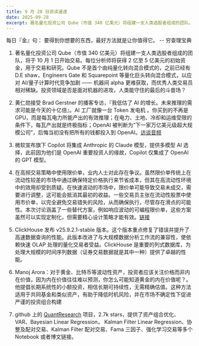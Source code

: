 ```yaml
---
title: 9 月 28 日资读速递
date: 2025-09-28
excerpt: 著名量化投资公司 Qube（市值 340 亿美元）将组建一支人类选股者组成的团队。投资领域是否是面对机器的进攻，人类能守住的最后的斗兽场？
---
```


每日『金』句： 要得到你想要的东西，最好方法就是让你值得它。 -- 穷查理宝典
   

1. 著名量化投资公司 Qube（市值 340 亿美元）将组建一支人类选股者组成的团队，将于 10 月 1 日开始交易。每位分析师将获得 2 亿至 5 亿美元的初始资金，用于交易和研究。Qube 不是首个由纯量化转向混合模式的，之前已经有 D.E shaw，Engineers Gate 和 Squarepoint 等量化巨头转向混合模式，以应对 AI/量子计算时代竞争加剧 —— 机器间 alpha 更难获取，而优秀人类交易员相对稀缺。投资领域是否是面对机器的进攻，人类能守住的最后的斗兽场？
   
2. 黄仁勋接受 Brad Gerstner 的播客专访，『我低估了 AI 的增长。未来推理的需求可能是今天的十亿倍』。AI 工厂就像一台 Token 发电机 。你买到的不再是 GPU，而是每瓦电力所能产出的有效推理；在电力、土地、冷却和运维受限的条件下，每瓦产出就是终极指标；OpenAI 被判断为“下一家万亿美元级超大规模公司”，后悔当初没有把所有的钱都投入到 OpenAI。[访谈音频](https://podcasts.apple.com/us/podcast/nvidia-openai-future-of-compute-and-the-american-dream/id1727278168?i=1000728499451)
   
3. 微软宣布旗下 Copilot 将集成 Anthropic 的 Claude 模型，提供多模型 AI 选择，此前因为他们是 OpenAI 重要投资人的缘故，Copilot 仅集成了 OpenAI 的 GPT 模型。

4. 在高频交易策略中使用限价单，业内人士对此存在争议。虽然限价单传统上在流动性较差的市场中通过确保特定价格执行来节省成本，但其在高流动性环境中的效用却受到质疑。在快速波动的市场中，限价单可能导致交易未成交，需要进行调整，这可能会抵消其最初的收益。一些交易员主张在流动性股票中使用市价单，以完全避免交易错失的风险，从而确保执行，尽管存在滑点的可能性。本次讨论涵盖了一些替代方案，例如响应波动的可编程限价单，这些方案虽然可以实现定制化，但需要精心设计策略才能有效。[链接](https://www.reddit.com/r/algotrading/comments/1nqas7y/are_limit_orders_overrated/)

5. ClickHouse 发布 v25.9.2.1-stable 版本。这个版本重点修复了错误并提升了高速数据查询的性能。此版本改进了与大规模数据分析工作流的兼容性，使依赖快速 OLAP 处理的量化交易者受益。ClickHouse 是重要的列式数据库，为处理大规模的时间序列数据（证券交易数据就是其中一种）提供了卓越的性能。

6. Manoj Arora：对于黄金、比特币等波动性资产，投资者应该关注价格而非内在价值，因为内在价值往往难以预测，你怎么可能知道黄金的内在价值呢？。他提倡长期系统性的小额投资，相信长期可持续性，无需精确估值。这种方法适用于共同基金和类似资产，有助于降低时机风险，并在市场不确定性下促进严谨的投资组合构建

7. github 上的 [QuantResearch](https://github.com/letianzj/QuantResearch) 项目，2.7k stars，提供了资产组合优化、VAR、Bayesian Linear Regression， Kalman Filter Linear Regression、协整及配对交易、Kalman Filter 配对交易、Fama 三因子、强化学习交易等多个 Notebook 或者博文链接。
